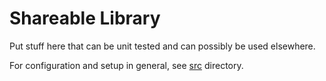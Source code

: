 # Shareable Library

Put stuff here that can be unit tested and can possibly be used elsewhere.

For configuration and setup in general, see [src](../readme.md) directory.
